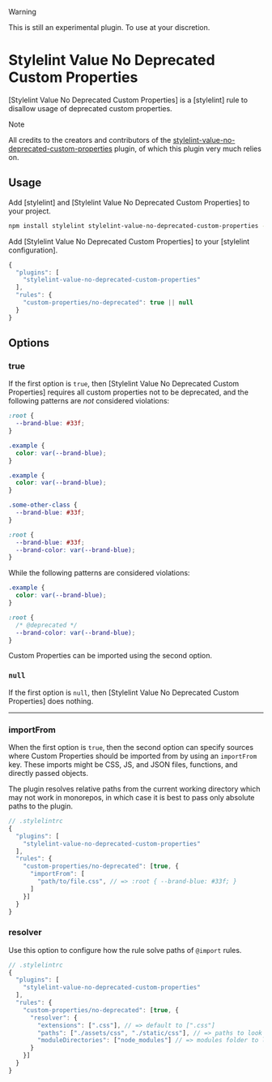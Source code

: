 > [!WARNING]  
> This is still an experimental plugin. To use at your discretion.

# Stylelint Value No Deprecated Custom Properties

[Stylelint Value No Deprecated Custom Properties] is a [stylelint] rule to disallow usage of
deprecated custom properties.

> [!NOTE]  
> All credits to the creators and contributors of the [stylelint-value-no-deprecated-custom-properties](https://github.com/csstools/stylelint-value-no-deprecated-custom-properties) plugin, of which this plugin very much relies on.

## Usage

Add [stylelint] and [Stylelint Value No Deprecated Custom Properties] to your project.

```bash
npm install stylelint stylelint-value-no-deprecated-custom-properties --save-dev
```

Add [Stylelint Value No Deprecated Custom Properties] to your [stylelint configuration].

```js
{
  "plugins": [
    "stylelint-value-no-deprecated-custom-properties"
  ],
  "rules": {
    "custom-properties/no-deprecated": true || null
  }
}
```

## Options

### true

If the first option is `true`, then [Stylelint Value No Deprecated Custom Properties]
requires all custom properties not to be deprecated, and the following patterns are
_not_ considered violations:

```css
:root {
  --brand-blue: #33f;
}

.example {
  color: var(--brand-blue);
}
```

```css
.example {
  color: var(--brand-blue);
}

.some-other-class {
  --brand-blue: #33f;
}
```

```css
:root {
  --brand-blue: #33f;
  --brand-color: var(--brand-blue);
}
```

While the following patterns are considered violations:

```css
.example {
  color: var(--brand-blue);
}
```

```css
:root {
  /* @deprecated */
  --brand-color: var(--brand-blue);
}
```

Custom Properties can be imported using the second option.

### `null`

If the first option is `null`, then
[Stylelint Value No Deprecated Custom Properties] does nothing.

---

### importFrom

When the first option is `true`, then the second option can specify sources
where Custom Properties should be imported from by using an `importFrom` key.
These imports might be CSS, JS, and JSON files, functions, and directly passed
objects.

The plugin resolves relative paths from the current working directory
which may not work in monorepos, in which case it is best to pass only absolute
paths to the plugin.

```js
// .stylelintrc
{
  "plugins": [
    "stylelint-value-no-deprecated-custom-properties"
  ],
  "rules": {
    "custom-properties/no-deprecated": [true, {
      "importFrom": [
        "path/to/file.css", // => :root { --brand-blue: #33f; }
      ]
    }]
  }
}
```

### resolver

Use this option to configure how the rule solve paths of `@import` rules.

```js
// .stylelintrc
{
  "plugins": [
    "stylelint-value-no-deprecated-custom-properties"
  ],
  "rules": {
    "custom-properties/no-deprecated": [true, {
      "resolver": {
        "extensions": [".css"], // => default to [".css"]
        "paths": ["./assets/css", "./static/css"], // => paths to look for files, default to []
        "moduleDirectories": ["node_modules"] // => modules folder to look for files, default to ["node_modules"]
      }
    }]
  }
}
```
